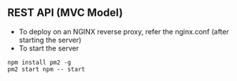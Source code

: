 ## REST API (MVC Model)

- To deploy on an NGINX reverse proxy, refer the nginx.conf (after starting the server)
- To start the server
```
npm install pm2 -g
pm2 start npm -- start
```